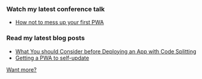 ### Watch my latest conference talk

- [How not to mess up your first PWA](https://youtu.be/_O6GsAN9F0M?t=17650)

### Read my latest blog posts

- [What You should Consider before Deploying an App with Code Splitting](https://dev.to/dimaip/what-you-should-consider-before-deploying-an-app-with-code-splitting-1n76)
- [Getting a PWA to self-update](https://dev.to/dimaip/getting-a-pwa-to-self-update-19b9)

[Want more?](https://dev.to/dimaip)

<!--
**dimaip/dimaip** is a ✨ _special_ ✨ repository because its `README.md` (this file) appears on your GitHub profile.

Here are some ideas to get you started:

- 🔭 I’m currently working on ...
- 🌱 I’m currently learning ...
- 👯 I’m looking to collaborate on ...
- 🤔 I’m looking for help with ...
- 💬 Ask me about ...
- 📫 How to reach me: ...
- 😄 Pronouns: ...
- ⚡ Fun fact: ...
-->
